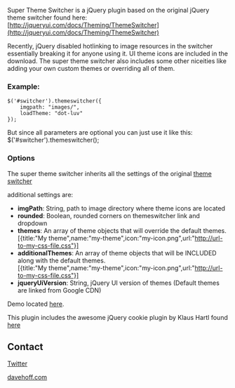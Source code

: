 Super Theme Switcher is a jQuery plugin based on the original jQuery theme switcher found here: [http://jqueryui.com/docs/Theming/ThemeSwitcher](http://jqueryui.com/docs/Theming/ThemeSwitcher)

Recently, jQuery disabled hotlinking to image resources in the switcher essentially breaking it for anyone using it. UI theme icons are included in 
the download. The super theme switcher also includes some other niceities like adding your own custom themes or overriding all of them.

### Example:
    $('#switcher').themeswitcher({
        imgpath: "images/",
    	loadTheme: "dot-luv"
    });

But since all parameters are optional you can just use it like this:
    $('#switcher').themeswitcher();
    
### Options
The super theme switcher inherits all the settings of the original [theme switcher](http://jqueryui.com/docs/Theming/ThemeSwitcher)

additional settings are:
 
 * **imgPath**: String, path to image directory where theme icons are located
 * **rounded**: Boolean, rounded corners on themeswitcher link and dropdown
 * **themes**: An array of theme objects that will override the default themes.  
 [{title:"My theme",name:"my-theme",icon:"my-icon.png",url:"http://url-to-my-css-file.css"}]
 * **additionalThemes**: An array of theme objects that will be INCLUDED along with the default themes.  
 [{title:"My theme",name:"my-theme",icon:"my-icon.png",url:"http://url-to-my-css-file.css"}]
 * **jqueryUiVersion**: String, jQuery UI version of themes (Default themes are linked from Google CDN)

Demo located [here](http://dl.dropbox.com/u/188460/themeswitcher/sample.htm).

This plugin includes the awesome jQuery cookie plugin by Klaus Hartl found [here](https://github.com/carhartl/jquery-cookie)

Contact
----
[Twitter](http://www.twitter.com/davehoff)

[davehoff.com](http://www.davehoff.com) 